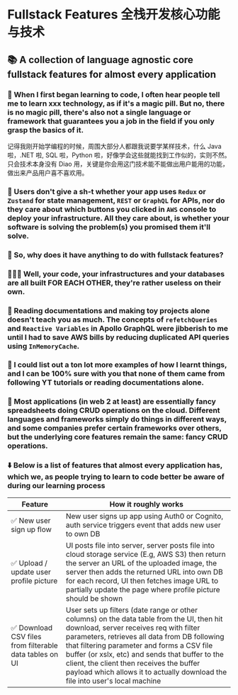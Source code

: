 # Fullstack Features 全栈开发核心功能与技术

## 📚 A collection of language agnostic core fullstack features for almost every application

### 👶 When I first began learning to code, I often hear people tell me to learn xxx technology, as if it's a magic pill. But no, there is no magic pill, there's also not a single language or framework that guarantees you a job in the field if you only grasp the basics of it.

记得我刚开始学编程的时候，周围大部分人都跟我说要学某样技术，什么 Java 啦，.NET 啦, SQL 啦，Python 啦，好像学会这些就能找到工作似的，实则不然。只会技术本身没有 Diao 用，关键是你会用这门技术能不能做出用户能用的功能，做出来产品用户喜不喜欢用。

### 💊 Users don't give a sh-t whether your app uses `Redux` or `Zustand` for state management, `REST` or `GraphQL` for APIs, nor do they care about which buttons you clicked in `AWS` console to deploy your infrastructure. All they care about, is whether your software is solving the problem(s) you promised them it'll solve.

### 🤷 So, why does it have anything to do with fullstack features?

### 🧑‍🤝‍🧑 Well, your code, your infrastructures and your databases are all built FOR EACH OTHER, they're rather useless on their own.

### 📜 Reading documentations and making toy projects alone doesn't teach you as much. The concepts of `refetchQueries` and `Reactive Variables` in Apollo GraphQL were jibberish to me until I had to save AWS bills by reducing duplicated API queries using `InMemoryCache`.

### 🎥 I could list out a ton lot more examples of how I learnt things, and I can be 100% sure with you that none of them came from following YT tutorials or reading documentations alone.

### 🍹 Most applications (in web 2 at least) are essentially fancy spreadsheets doing CRUD operations on the cloud. Different languages and frameworks simply do things in different ways, and some companies prefer certain frameworks over others, but the underlying core features remain the same: fancy CRUD operations.

### ⬇️ Below is a list of features that almost every application has, which we, as people trying to learn to code better be aware of during our learning process

| Feature                                                 | How it roughly works                                                                                                                                                                                                                                                                                                                                                                                               |
| ------------------------------------------------------- | ------------------------------------------------------------------------------------------------------------------------------------------------------------------------------------------------------------------------------------------------------------------------------------------------------------------------------------------------------------------------------------------------------------------ |
| ✅ New user sign up flow                                | New user signs up app using Auth0 or Cognito, auth service triggers event that adds new user to own DB                                                                                                                                                                                                                                                                                                             |
| ✅ Upload / update user profile picture                 | UI posts file into server, server posts file into cloud storage service (E.g, AWS S3) then return the server an URL of the uploaded image, the server then adds the returned URL into own DB for each record, UI then fetches image URL to partially update the page where profile picture should be shown                                                                                                         |
| ✅ Download CSV files from filterable data tables on UI | User sets up filters (date range or other columns) on the data table from the UI, then hit download, server receives req with filter parameters, retrieves all data from DB following that filtering parameter and forms a CSV file buffer (or xslx, etc) and sends that buffer to the client, the client then receives the buffer payload which allows it to actually download the file into user's local machine |
